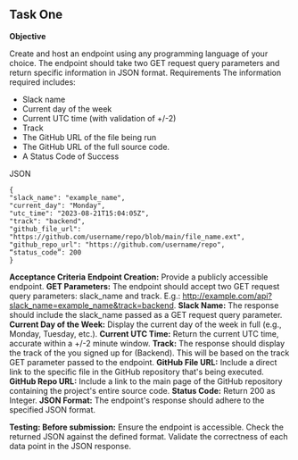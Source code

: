 ## Task One

**Objective**

Create and host an endpoint using any programming language of your choice. 
The endpoint should take two GET request query parameters and return specific information in JSON format.
Requirements
The information required includes:

 - Slack name 
 - Current day of the week 
 - Current UTC time (with validation  of +/-2) 
 - Track 
 - The GitHub URL of the file being run 
 - The GitHub URL of  the full source code. 
 - A Status Code of Success

JSON

    {
    "slack_name": "example_name",
    "current_day": "Monday",
    "utc_time": "2023-08-21T15:04:05Z",
    "track": "backend",
    "github_file_url": "https://github.com/username/repo/blob/main/file_name.ext",
    "github_repo_url": "https://github.com/username/repo",
    “status_code”: 200
    }

**Acceptance Criteria**
**Endpoint Creation:** Provide a publicly accessible endpoint.
**GET Parameters:** The endpoint should accept two GET request query parameters: slack_name and track.
E.g.: http://example.com/api?slack_name=example_name&track=backend.
**Slack Name:** The response should include the slack_name passed as a GET request query parameter.
**Current Day of the Week:** Display the current day of the week in full (e.g., Monday, Tuesday, etc.).
**Current UTC Time:** Return the current UTC time, accurate within a +/-2 minute window.
**Track:** The response should display the track of the you signed up for (Backend). This will be based on the track GET parameter passed to the endpoint.
**GitHub File URL:** Include a direct link to the specific file in the GitHub repository that's being executed.
**GitHub Repo URL:** Include a link to the main page of the GitHub repository containing the project's entire source code.
**Status Code:** Return 200 as Integer.
**JSON Format:** The endpoint's response should adhere to the specified JSON format.

**Testing: Before submission:**
Ensure the endpoint is accessible.
Check the returned JSON against the defined format.
Validate the correctness of each data point in the JSON response.